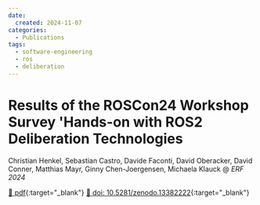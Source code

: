 ```yaml
---
date:
  created: 2024-11-07
categories:
  - Publications
tags:
  - software-engineering
  - ros
  - deliberation
---
```


# Results of the ROSCon24 Workshop Survey 'Hands-on with ROS2 Deliberation Technologies

Christian Henkel, Sebastian Castro, Davide Faconti, David Oberacker, David Conner, Matthias Mayr, Ginny Chen-Joergensen, Michaela Klauck @ _ERF 2024_

[📄 pdf](https://zenodo.org/records/14051492/files/ROSCon24%20Deliberation%20Workshop%20Survey%20Report.pdf?download=1){:target="_blank"} [🔗 doi: 10.5281/zenodo.13382222](https://doi.org/10.5281/zenodo.13382222){:target="_blank"}
